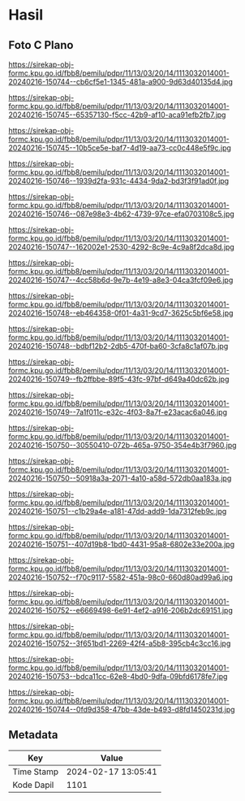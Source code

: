 # Hasil

## Foto C Plano

https://sirekap-obj-formc.kpu.go.id/fbb8/pemilu/pdpr/11/13/03/20/14/1113032014001-20240216-150744--cb6cf5e1-1345-481a-a900-9d63d40135d4.jpg

https://sirekap-obj-formc.kpu.go.id/fbb8/pemilu/pdpr/11/13/03/20/14/1113032014001-20240216-150745--65357130-f5cc-42b9-af10-aca91efb2fb7.jpg

https://sirekap-obj-formc.kpu.go.id/fbb8/pemilu/pdpr/11/13/03/20/14/1113032014001-20240216-150745--10b5ce5e-baf7-4d19-aa73-cc0c448e5f9c.jpg

https://sirekap-obj-formc.kpu.go.id/fbb8/pemilu/pdpr/11/13/03/20/14/1113032014001-20240216-150746--1939d2fa-931c-4434-9da2-bd3f3f91ad0f.jpg

https://sirekap-obj-formc.kpu.go.id/fbb8/pemilu/pdpr/11/13/03/20/14/1113032014001-20240216-150746--087e98e3-4b62-4739-97ce-efa0703108c5.jpg

https://sirekap-obj-formc.kpu.go.id/fbb8/pemilu/pdpr/11/13/03/20/14/1113032014001-20240216-150747--162002e1-2530-4292-8c9e-4c9a8f2dca8d.jpg

https://sirekap-obj-formc.kpu.go.id/fbb8/pemilu/pdpr/11/13/03/20/14/1113032014001-20240216-150747--4cc58b6d-9e7b-4e19-a8e3-04ca3fcf09e6.jpg

https://sirekap-obj-formc.kpu.go.id/fbb8/pemilu/pdpr/11/13/03/20/14/1113032014001-20240216-150748--eb464358-0f01-4a31-9cd7-3625c5bf6e58.jpg

https://sirekap-obj-formc.kpu.go.id/fbb8/pemilu/pdpr/11/13/03/20/14/1113032014001-20240216-150748--bdbf12b2-2db5-470f-ba60-3cfa8c1af07b.jpg

https://sirekap-obj-formc.kpu.go.id/fbb8/pemilu/pdpr/11/13/03/20/14/1113032014001-20240216-150749--fb2ffbbe-89f5-43fc-97bf-d649a40dc62b.jpg

https://sirekap-obj-formc.kpu.go.id/fbb8/pemilu/pdpr/11/13/03/20/14/1113032014001-20240216-150749--7a1f011c-e32c-4f03-8a7f-e23acac6a046.jpg

https://sirekap-obj-formc.kpu.go.id/fbb8/pemilu/pdpr/11/13/03/20/14/1113032014001-20240216-150750--30550410-072b-465a-9750-354e4b3f7960.jpg

https://sirekap-obj-formc.kpu.go.id/fbb8/pemilu/pdpr/11/13/03/20/14/1113032014001-20240216-150750--50918a3a-2071-4a10-a58d-572db0aa183a.jpg

https://sirekap-obj-formc.kpu.go.id/fbb8/pemilu/pdpr/11/13/03/20/14/1113032014001-20240216-150751--c1b29a4e-a181-47dd-add9-1da7312feb9c.jpg

https://sirekap-obj-formc.kpu.go.id/fbb8/pemilu/pdpr/11/13/03/20/14/1113032014001-20240216-150751--407d19b8-1bd0-4431-95a8-6802e33e200a.jpg

https://sirekap-obj-formc.kpu.go.id/fbb8/pemilu/pdpr/11/13/03/20/14/1113032014001-20240216-150752--f70c9117-5582-451a-98c0-660d80ad99a6.jpg

https://sirekap-obj-formc.kpu.go.id/fbb8/pemilu/pdpr/11/13/03/20/14/1113032014001-20240216-150752--e6669498-6e91-4ef2-a916-206b2dc69151.jpg

https://sirekap-obj-formc.kpu.go.id/fbb8/pemilu/pdpr/11/13/03/20/14/1113032014001-20240216-150752--3f651bd1-2269-42f4-a5b8-395cb4c3cc16.jpg

https://sirekap-obj-formc.kpu.go.id/fbb8/pemilu/pdpr/11/13/03/20/14/1113032014001-20240216-150753--bdca11cc-62e8-4bd0-9dfa-09bfd6178fe7.jpg

https://sirekap-obj-formc.kpu.go.id/fbb8/pemilu/pdpr/11/13/03/20/14/1113032014001-20240216-150744--0fd9d358-47bb-43de-b493-d8fd1450231d.jpg


## Metadata

| Key        | Value               |
| ---------- | ------------------- |
| Time Stamp | 2024-02-17 13:05:41 |
| Kode Dapil | 1101                |



